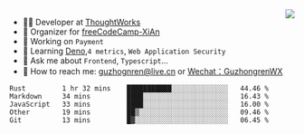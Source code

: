 <img align="right" src="https://github-readme-stats.vercel.app/api?username=guzhongren&show_icons=true&icon_color=805AD5&text_color=000&bg_color=ffffff&hide_title=true" />

- 👨‍💻  Developer at [ThoughtWorks](https://thoughtworks.com)
- 🏢 Organizer for [freeCodeCamp-XiAn](https://github.com/orgs/freeCodeCamp-XiAn)
- 🔭 Working on `Payment`
- 🌱 Learning [Deno](https://deno.land/),`4 metrics`,  `Web Application Security`
- 💬 Ask me about `Frontend`, `Typescript`...
- 🔎 How to reach me: [guzhognren@live.cn](guzhognren@live.cn) or [Wechat：GuzhongrenWX]()

<!--START_SECTION:waka-->
```text
Rust         1 hr 32 mins    ███████████░░░░░░░░░░░░░░   44.46 % 
Markdown     34 mins         ████░░░░░░░░░░░░░░░░░░░░░   16.43 % 
JavaScript   33 mins         ████░░░░░░░░░░░░░░░░░░░░░   16.00 % 
Other        19 mins         ██▒░░░░░░░░░░░░░░░░░░░░░░   09.46 % 
Git          13 mins         █▓░░░░░░░░░░░░░░░░░░░░░░░   06.45 % 
```
<!--END_SECTION:waka-->

